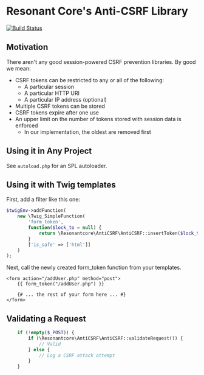 # Resonant Core's Anti-CSRF Library

[![Build Status](https://travis-ci.org/resonantcore/anti-csrf.svg?branch=master)](https://travis-ci.org/resonantcore/anti-csrf)

## Motivation

There aren't any good session-powered CSRF prevention libraries. By good we mean:

* CSRF tokens can be restricted to any or all of the following:
  * A particular session
  * A particular HTTP URI
  * A particular IP address (optional)
* Multiple CSRF tokens can be stored
* CSRF tokens expire after one use
* An upper limit on the number of tokens stored with session data is enforced
  * In our implementation, the oldest are removed first

## Using it in Any Project

See `autoload.php` for an SPL autoloader.

## Using it with Twig templates

First, add a filter like this one:

```php
$twigEnv->addFunction(
    new \Twig_SimpleFunction(
        'form_token',
        function($lock_to = null) {
            return \Resonantcore\AntiCSRF\AntiCSRF::insertToken($lock_to, false);
        }
        ['is_safe' => ['html']]
    )
);
```

Next, call the newly created form_token function from your templates.

```twig
<form action="/addUser.php" method="post">
    {{ form_token("/addUser.php") }}

    {# ... the rest of your form here ... #}
</form>
```

## Validating a Request

```php
    if (!empty($_POST)) {
        if (\Resonantcore\AntiCSRF\AntiCSRF::validateRequest()) {
            // Valid
        } else {
            // Log a CSRF attack attempt
        }
    }
```
